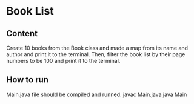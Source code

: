 
# Book List
	
## Content
Create 10 books from the Book class and made a map from its name and author and print it to the terminal. Then, filter the book list by their page numbers to be 100 and print it to the terminal.

## How to run
Main.java file should be compiled and runned.
javac Main.java
java Main


